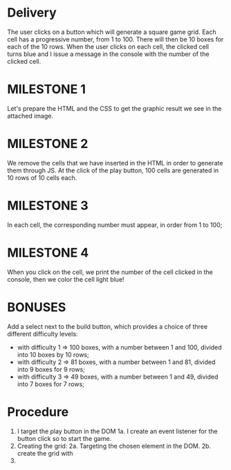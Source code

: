 # Delivery

The user clicks on a button which will generate a square game grid.
Each cell has a progressive number, from 1 to 100.
There will then be 10 boxes for each of the 10 rows.
When the user clicks on each cell, the clicked cell turns blue and I issue a message in the console with the number of the clicked cell.

# MILESTONE 1

Let's prepare the HTML and the CSS to get the graphic result we see in the attached image.

# MILESTONE 2

We remove the cells that we have inserted in the HTML in order to generate them through JS. At the click of the play button, 100 cells are generated in 10 rows of 10 cells each.

# MILESTONE 3

In each cell, the corresponding number must appear, in order from 1 to 100;

# MILESTONE 4

When you click on the cell, we print the number of the cell clicked in the console, then we color the cell light blue!

# BONUSES

Add a select next to the build button, which provides a choice of three different difficulty levels:

- with difficulty 1 => 100 boxes, with a number between 1 and 100, divided into 10 boxes by 10 rows;
- with difficulty 2 => 81 boxes, with a number between 1 and 81, divided into 9 boxes for 9 rows;
- with difficulty 3 => 49 boxes, with a number between 1 and 49, divided into 7 boxes for 7 rows;

# Procedure

1. I target the play button in the DOM
   1a. I create an event listener for the button click so to start the game.
2. Creating the grid:
   2a. Targeting the chosen element in the DOM.
   2b. create the grid with
3.

